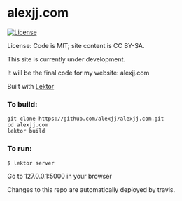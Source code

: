# alexjj.com
[![License](https://img.shields.io/badge/license-MIT-green.svg)](https://github.com/alexjj/alexjj.com/blob/master/LICENSE)

License: Code is MIT; site content is CC BY-SA.

This site is currently under development.

It will be the final code for my website: alexjj.com

Built with [Lektor](http://getlektor.com)

### To build:
```
git clone https://github.com/alexjj/alexjj.com.git
cd alexjj.com
lektor build
```
### To run:
```
$ lektor server
```
Go to 127.0.0.1:5000 in your browser

Changes to this repo are automatically deployed by travis.
